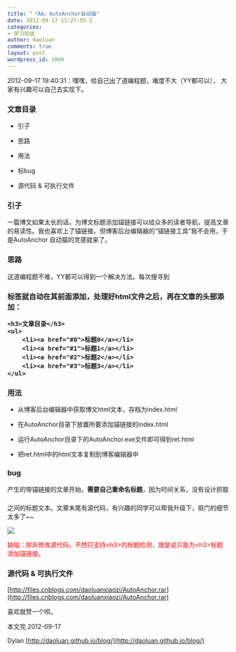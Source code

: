 ```yaml
---
title: "『AA』AutoAnchor自动猫"
date: 2012-09-17 11:27:55 Z
categories:
- 学习总结
author: daoluan
comments: true
layout: post
wordpress_id: 1049
---
```


2012-09-17 19:40:31：嘿嘿，给自己出了道编程题，难度不大（YY都可以）， 大家有兴趣可以自己去实现下。


### 文章目录





	
  * 引子

	
  * 思路

	
  * 用法

	
  * 标bug

	
  * 源代码 & 可执行文件




<!-- more -->





### 引子


一篇博文如果太长的话，为博文标题添加锚链接可以给众多的读者导航，提高文章的易读性。我也喜欢上了锚链接。但博客后台编辑器的“锚链接工具”我不会用，于是AutoAnchor 自动猫的灵感就来了。




### 思路


这道编程题不难，YY都可以得到一个解决方法。每次搜寻到<h3>标签就自动在其前面添加<a name="%d"></a>，处理好html文件之后，再在文章的头部添加：

    
    <h3>文章目录</h3>
    <ul>
    	<li><a href="#0">标题0</a></li>
    	<li><a href="#1">标题1</a></li>
    	<li><a href="#2">标题2</a></li>
    	<li><a href="#3">标题3</a></li>
    </ul>





### 用法





	
  * 从博客后台编辑器中获取博文html文本，存档为index.html

	
  * 在AutoAnchor目录下放置所要添加锚链接的index.html

	
  * 运行AutoAnchor目录下的AutoAnchor.exe文件即可得到ret.html

	
  * 把ret.html中的html文本复制到博客编辑器中





### bug


产生的带锚链接的文章开始，**需要自己重命名标题**，因为时间关系，没有设计抓取<h3></h3>之间的标题文本。文章末尾有源代码，有兴趣的同学可以帮我升级下，抠门的细节太多了~~

[![](http://daoluan.github.io/images/blog/2012/09/AutoAnchor_bug.jpg)](http://daoluan.github.io/blog/archives/1049/autoanchor_bug)

<p><span style="color: #ff0000;">缺陷：除非修改源代码，不然只支持&lt;h3&gt;的标题检测，就是说只能为&lt;h3&gt;标题添加锚链接。</span></p>




### 源代码 & 可执行文件


[http://files.cnblogs.com/daoluanxiaozi/AutoAnchor.rar](http://files.cnblogs.com/daoluanxiaozi/AutoAnchor.rar)

喜欢就赞一个呗。

本文完 2012-09-17

Dylan [http://daoluan.github.io/blog/](http://daoluan.github.io/blog/)
